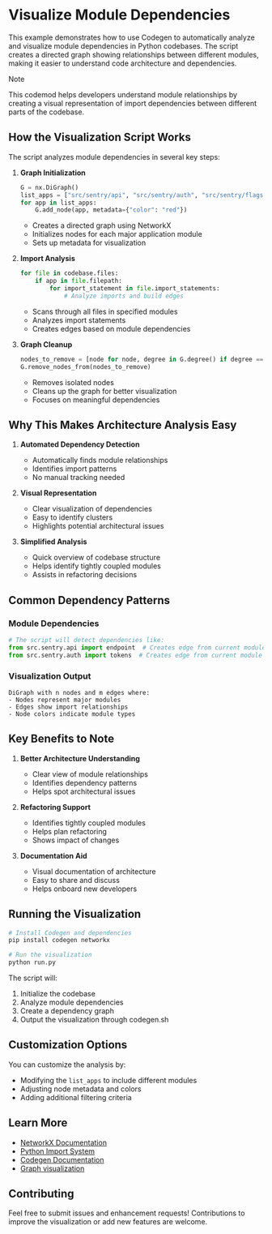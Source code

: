 # Visualize Module Dependencies

This example demonstrates how to use Codegen to automatically analyze and visualize module dependencies in Python codebases. The script creates a directed graph showing relationships between different modules, making it easier to understand code architecture and dependencies.

> [!NOTE]
> This codemod helps developers understand module relationships by creating a visual representation of import dependencies between different parts of the codebase.

## How the Visualization Script Works

The script analyzes module dependencies in several key steps:

1. **Graph Initialization**

   ```python
   G = nx.DiGraph()
   list_apps = ["src/sentry/api", "src/sentry/auth", "src/sentry/flags"]
   for app in list_apps:
       G.add_node(app, metadata={"color": "red"})
   ```

   - Creates a directed graph using NetworkX
   - Initializes nodes for each major application module
   - Sets up metadata for visualization

1. **Import Analysis**

   ```python
   for file in codebase.files:
       if app in file.filepath:
           for import_statement in file.import_statements:
               # Analyze imports and build edges
   ```

   - Scans through all files in specified modules
   - Analyzes import statements
   - Creates edges based on module dependencies

1. **Graph Cleanup**

   ```python
   nodes_to_remove = [node for node, degree in G.degree() if degree == 1]
   G.remove_nodes_from(nodes_to_remove)
   ```

   - Removes isolated nodes
   - Cleans up the graph for better visualization
   - Focuses on meaningful dependencies

## Why This Makes Architecture Analysis Easy

1. **Automated Dependency Detection**

   - Automatically finds module relationships
   - Identifies import patterns
   - No manual tracking needed

1. **Visual Representation**

   - Clear visualization of dependencies
   - Easy to identify clusters
   - Highlights potential architectural issues

1. **Simplified Analysis**

   - Quick overview of codebase structure
   - Helps identify tightly coupled modules
   - Assists in refactoring decisions

## Common Dependency Patterns

### Module Dependencies

```python
# The script will detect dependencies like:
from src.sentry.api import endpoint  # Creates edge from current module to api
from src.sentry.auth import tokens  # Creates edge from current module to auth
```

### Visualization Output

```
DiGraph with n nodes and m edges where:
- Nodes represent major modules
- Edges show import relationships
- Node colors indicate module types
```

## Key Benefits to Note

1. **Better Architecture Understanding**

   - Clear view of module relationships
   - Identifies dependency patterns
   - Helps spot architectural issues

1. **Refactoring Support**

   - Identifies tightly coupled modules
   - Helps plan refactoring
   - Shows impact of changes

1. **Documentation Aid**

   - Visual documentation of architecture
   - Easy to share and discuss
   - Helps onboard new developers

## Running the Visualization

```bash
# Install Codegen and dependencies
pip install codegen networkx

# Run the visualization
python run.py
```

The script will:

1. Initialize the codebase
1. Analyze module dependencies
1. Create a dependency graph
1. Output the visualization through codegen.sh

## Customization Options

You can customize the analysis by:

- Modifying the `list_apps` to include different modules
- Adjusting node metadata and colors
- Adding additional filtering criteria

## Learn More

- [NetworkX Documentation](https://networkx.org/)
- [Python Import System](https://docs.python.org/3/reference/import.html)
- [Codegen Documentation](https://docs.codegen.com)
- [Graph visualization](https://docs.codegen.com/building-with-codegen/codebase-visualization)

## Contributing

Feel free to submit issues and enhancement requests! Contributions to improve the visualization or add new features are welcome.

